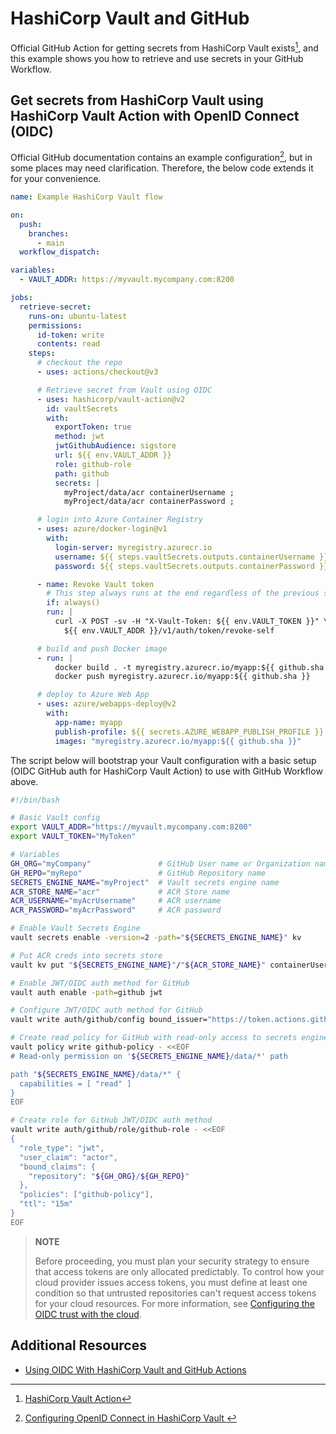 # HashiCorp Vault and GitHub

Official GitHub Action for getting secrets from HashiCorp Vault exists[^1], and this example shows you how to retrieve and use secrets in your GitHub Workflow.

[^1]: [HashiCorp Vault Action](https://github.com/marketplace/actions/vault-secrets)

## Get secrets from HashiCorp Vault using HashiCorp Vault Action with OpenID Connect (OIDC)

Official GitHub documentation contains an example configuration[^2], but in some places may need clarification. Therefore, the below code extends it for your convenience.

[^2]: [Configuring OpenID Connect in HashiCorp Vault
](https://docs.github.com/actions/deployment/security-hardening-your-deployments/configuring-openid-connect-in-hashicorp-vault)

```yaml
name: Example HashiCorp Vault flow

on:
  push:
    branches:
      - main
  workflow_dispatch:

variables:
  - VAULT_ADDR: https://myvault.mycompany.com:8200

jobs:
  retrieve-secret:
    runs-on: ubuntu-latest
    permissions:
      id-token: write
      contents: read
    steps:
      # checkout the repo
      - uses: actions/checkout@v3

      # Retrieve secret from Vault using OIDC
      - uses: hashicorp/vault-action@v2
        id: vaultSecrets
        with:
          exportToken: true
          method: jwt
          jwtGithubAudience: sigstore
          url: ${{ env.VAULT_ADDR }}
          role: github-role
          path: github
          secrets: |
            myProject/data/acr containerUsername ;
            myProject/data/acr containerPassword ;

      # login into Azure Container Registry
      - uses: azure/docker-login@v1
        with:
          login-server: myregistry.azurecr.io
          username: ${{ steps.vaultSecrets.outputs.containerUsername }}
          password: ${{ steps.vaultSecrets.outputs.containerPassword }}

      - name: Revoke Vault token
        # This step always runs at the end regardless of the previous steps result
        if: always()
        run: |
          curl -X POST -sv -H "X-Vault-Token: ${{ env.VAULT_TOKEN }}" \
            ${{ env.VAULT_ADDR }}/v1/auth/token/revoke-self

      # build and push Docker image
      - run: |
          docker build . -t myregistry.azurecr.io/myapp:${{ github.sha }}
          docker push myregistry.azurecr.io/myapp:${{ github.sha }}

      # deploy to Azure Web App
      - uses: azure/webapps-deploy@v2
        with:
          app-name: myapp
          publish-profile: ${{ secrets.AZURE_WEBAPP_PUBLISH_PROFILE }}
          images: "myregistry.azurecr.io/myapp:${{ github.sha }}"
```

The script below will bootstrap your Vault configuration with a basic setup (OIDC GitHub auth for HashiCorp Vault Action) to use with GitHub Workflow above.

```bash
#!/bin/bash

# Basic Vault config
export VAULT_ADDR="https://myvault.mycompany.com:8200"
export VAULT_TOKEN="MyToken"

# Variables
GH_ORG="myCompany"               # GitHub User name or Organization name
GH_REPO="myRepo"                 # GitHub Repository name
SECRETS_ENGINE_NAME="myProject"  # Vault secrets engine name
ACR_STORE_NAME="acr"             # ACR Store name
ACR_USERNAME="myAcrUsername"     # ACR username
ACR_PASSWORD="myAcrPassword"     # ACR password

# Enable Vault Secrets Engine
vault secrets enable -version=2 -path="${SECRETS_ENGINE_NAME}" kv

# Put ACR creds into secrets store
vault kv put "${SECRETS_ENGINE_NAME}"/"${ACR_STORE_NAME}" containerUsername="${ACR_USERNAME}" containerPassword="${ACR_PASSWORD}"

# Enable JWT/OIDC auth method for GitHub
vault auth enable -path=github jwt

# Configure JWT/OIDC auth method for GitHub
vault write auth/github/config bound_issuer="https://token.actions.githubusercontent.com" oidc_discovery_url="https://token.actions.githubusercontent.com"

# Create read policy for GitHub with read-only access to secrets engine
vault policy write github-policy - <<EOF
# Read-only permission on '${SECRETS_ENGINE_NAME}/data/*' path

path "${SECRETS_ENGINE_NAME}/data/*" {
  capabilities = [ "read" ]
}
EOF

# Create role for GitHub JWT/OIDC auth method
vault write auth/github/role/github-role - <<EOF
{
  "role_type": "jwt",
  "user_claim": "actor",
  "bound_claims": {
    "repository": "${GH_ORG}/${GH_REPO}"
  },
  "policies": ["github-policy"],
  "ttl": "15m"
}
EOF
```

> **NOTE**
>
> Before proceeding, you must plan your security strategy to ensure that access tokens are only allocated predictably. To control how your cloud provider issues access tokens, you must define at least one condition so that untrusted repositories can't request access tokens for your cloud resources. For more information, see [Configuring the OIDC trust with the cloud](https://docs.github.com/actions/deployment/security-hardening-your-deployments/about-security-hardening-with-openid-connect#configuring-the-oidc-trust-with-the-cloud).

## Additional Resources

- [Using OIDC With HashiCorp Vault and GitHub Actions](https://youtu.be/lsWOx9bzAwY)
